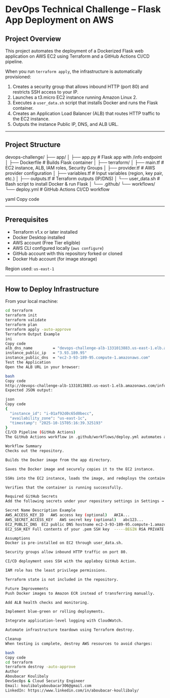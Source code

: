 # DevOps Technical Challenge – Flask App Deployment on AWS

## Project Overview
This project automates the deployment of a Dockerized Flask web application on AWS EC2 using Terraform and a GitHub Actions CI/CD pipeline.

When you run `terraform apply`, the infrastructure is automatically provisioned:
1. Creates a security group that allows inbound HTTP (port 80) and restricts SSH access to your IP.
2. Launches a t3.micro EC2 instance running Amazon Linux 2.
3. Executes a `user_data.sh` script that installs Docker and runs the Flask container.
4. Creates an Application Load Balancer (ALB) that routes HTTP traffic to the EC2 instance.
5. Outputs the instance Public IP, DNS, and ALB URL.

---

## Project Structure
devops-challenge/
├── app/
│ ├── app.py # Flask app with /info endpoint
│ ├── Dockerfile # Builds Flask container
│
├── terraform/
│ ├── main.tf # EC2 instance, ALB, IAM roles, Security Groups
│ ├── provider.tf # AWS provider configuration
│ ├── variables.tf # Input variables (region, key pair, etc.)
│ ├── outputs.tf # Terraform outputs (IP/DNS)
│ └── user_data.sh # Bash script to install Docker & run Flask
│
└── .github/
└── workflows/
└── deploy.yml # GitHub Actions CI/CD workflow

yaml
Copy code

---

## Prerequisites
- Terraform v1.x or later installed  
- Docker Desktop installed  
- AWS account (Free Tier eligible)  
- AWS CLI configured locally (`aws configure`)  
- GitHub account with this repository forked or cloned  
- Docker Hub account (for image storage)

Region used: `us-east-1`

---

## How to Deploy Infrastructure
From your local machine:
```bash
cd terraform
terraform init
terraform validate
terraform plan
terraform apply -auto-approve
Terraform Output Example
ini
Copy code
alb_dns_name         = "devops-challenge-alb-1331013883.us-east-1.elb.amazonaws.com"
instance_public_ip   = "3.93.189.95"
instance_public_dns  = "ec2-3-93-189-95.compute-1.amazonaws.com"
Test the Application
Open the ALB URL in your browser:

bash
Copy code
http://devops-challenge-alb-1331013883.us-east-1.elb.amazonaws.com/info
Expected JSON output:

json
Copy code
{
  "instance_id": "i-01af92d0c65d0becc",
  "availability_zone": "us-east-1c",
  "timestamp": "2025-10-15T05:16:39.325193"
}
CI/CD Pipeline (GitHub Actions)
The GitHub Actions workflow in .github/workflows/deploy.yml automates application deployment whenever new code is pushed to the main branch.

Workflow Summary
Checks out the repository.

Builds the Docker image from the app directory.

Saves the Docker image and securely copies it to the EC2 instance.

SSHs into the EC2 instance, loads the image, and redeploys the container.

Verifies that the container is running successfully.

Required GitHub Secrets
Add the following secrets under your repository settings in Settings → Secrets → Actions:

Secret Name	Description	Example
AWS_ACCESS_KEY_ID	AWS access key (optional)	AKIA...
AWS_SECRET_ACCESS_KEY	AWS secret key (optional)	abc123...
EC2_PUBLIC_DNS	EC2 public DNS hostname	ec2-3-93-189-95.compute-1.amazonaws.com
EC2_SSH_KEY	Full contents of your .pem SSH key	-----BEGIN RSA PRIVATE KEY----- ...

Assumptions
Docker is pre-installed on EC2 through user_data.sh.

Security groups allow inbound HTTP traffic on port 80.

CI/CD deployment uses SSH with the appleboy GitHub Action.

IAM role has the least privilege permissions.

Terraform state is not included in the repository.

Future Improvements
Push Docker images to Amazon ECR instead of transferring manually.

Add ALB health checks and monitoring.

Implement blue-green or rolling deployments.

Integrate application-level logging with CloudWatch.

Automate infrastructure teardown using Terraform destroy.

Cleanup
When testing is complete, destroy AWS resources to avoid charges:

bash
Copy code
cd terraform
terraform destroy -auto-approve
Author
Aboubacar Koulibaly
DevSecOps & Cloud Security Engineer
Email: koulibalyaboubacar306@gmail.com
LinkedIn: https://www.linkedin.com/in/aboubacar-koullibaly/
